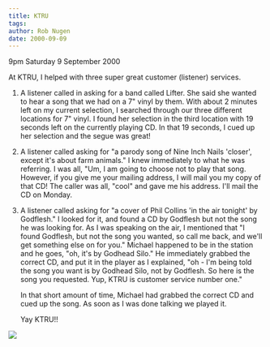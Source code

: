 ```yaml
---
title: KTRU
tags: 
author: Rob Nugen
date: 2000-09-09
---
```


<p class=date>9pm Saturday 9 September 2000</p>

<p>At KTRU, I helped with three super great customer
(listener) services.

<ol>
<p><li>A listener called in asking for a band called
Lifter.  She said she wanted to hear a song that we
had on a 7" vinyl by them.  With about 2 minutes left
on my current selection, I searched through our three
different locations for 7" vinyl.  I found her
selection in the third location with 19 seconds left
on the currently playing CD.  In that 19 seconds, I
cued up her selection and the segue was great!

<p><li>A listener called asking for "a parody song of
Nine Inch Nails 'closer', except it's about farm
animals."  I knew immediately to what he was
referring.  I was all, "Um, I am going to choose not
to play that song.  However, if you give me your
mailing address, I will mail you my copy of that CD! 
The caller was all, "cool" and gave me his address. 
I'll mail the CD on Monday.

<p><li>A listener called asking for "a cover of Phil
Collins 'in the air tonight' by Godflesh."  I looked
for it, and found a CD by Godflesh but not the song he
was looking for.  As I was speaking on the air, I
mentioned that "I found Godflesh, but not the song you
wanted, so call me back, and we'll get something else
on for you."  Michael happened to be in the station
and he goes, "oh, it's by Godhead Silo."  He
immediately grabbed the correct CD, and put it in the
player as I explained, "oh - I'm being told the song
you want is by Godhead Silo, not by Godflesh.  So here
is the song you requested.  Yup, KTRU is customer
service number one."

<p>In that short amount of time, Michael had grabbed
the correct CD and cued up the song.  As soon as I was
done talking we played it.

<p>Yay KTRU!!
</ol>

<p><img src="/images/rob/wL-ROB.gif">
